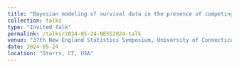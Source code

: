 ```yaml
---
title: "Bayesian modeling of survival data in the presence of competing risks with cure fractions and masked causes"
collection: talks
type: "Invited Talk"
permalink: /talks/2024-05-24-NESS2024-talk
venue: "37th New England Statistics Symposium, University of Connecticut"
date: 2024-05-24
location: "Storrs, CT, USA"
---
```


<!-- This is a description of your conference proceedings talk, note the different field in type. You can put anything in this field. -->
